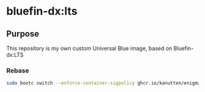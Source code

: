 # bluefin-dx:lts

## Purpose

This repository is my own custom Universal Blue image, based on Bluefin-dx:LTS

### Rebase

   ```bash
   sudo bootc switch --enforce-container-sigpolicy ghcr.io/kanutten/enigma-dx:latest
   ```

